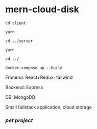 # mern-cloud-disk
```
cd client

yarn

cd ../server

yarn

cd ../

docker-compose up --build
```

Fronend: React+Redux+tailwind

Backend: Express

DB: MongoDB

Small fullstack application, cloud storage 

### *pet project*
